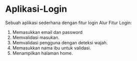 # Aplikasi-Login
Sebuah aplikasi sederhana dengan fitur login
Alur Fitur Login:
1. Memasukkan email dan password
2. Memvalidasi masukan.
3. Memvalidasi pengguna dengan deteksi wajah.
4. Memasukkan nama ibu untuk validasi.
5. Menampilkan halaman home.
